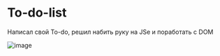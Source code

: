 # To-do-list
Написал свой To-do, решил набить руку на JSe и поработать с DOM

![image](https://github.com/user-attachments/assets/91105138-b825-48d6-92a5-3bf38d718b6c)

